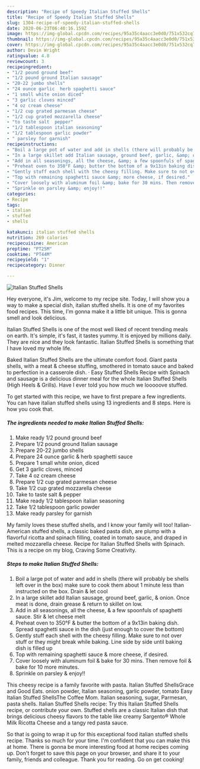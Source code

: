 ```yaml
---
description: "Recipe of Speedy Italian Stuffed Shells"
title: "Recipe of Speedy Italian Stuffed Shells"
slug: 1304-recipe-of-speedy-italian-stuffed-shells
date: 2020-06-23T06:40:16.159Z
image: https://img-global.cpcdn.com/recipes/95a35c4aacc3e0d0/751x532cq70/italian-stuffed-shells-recipe-main-photo.jpg
thumbnail: https://img-global.cpcdn.com/recipes/95a35c4aacc3e0d0/751x532cq70/italian-stuffed-shells-recipe-main-photo.jpg
cover: https://img-global.cpcdn.com/recipes/95a35c4aacc3e0d0/751x532cq70/italian-stuffed-shells-recipe-main-photo.jpg
author: Devin Wright
ratingvalue: 4.8
reviewcount: 3
recipeingredient:
- "1/2 pound ground beef"
- "1/2 pound ground Italian sausage"
- "20-22 jumbo shells"
- "24 ounce garlic  herb spaghetti sauce"
- "1 small white onion diced"
- "3 garlic cloves minced"
- "4 oz cream cheese"
- "1/2 cup grated parmesan cheese"
- "1/2 cup grated mozzarella cheese"
- "to taste salt  pepper"
- "1/2 tablespoon italian seasoning"
- "1/2 tablespoon garlic powder"
- " parsley for garnish"
recipeinstructions:
- "Boil a large pot of water and add in shells (there will probably be shells left over in the box) make sure to cook them about 1 minute less than instructed on the box. Drain &amp; let cool"
- "In a large skillet add Italian sausage, ground beef, garlic, &amp; onion. Once meat is done, drain grease &amp; return to skillet on low."
- "Add in all seasonings, all the cheese, &amp; a few spoonfuls of spaghetti sauce. Stir &amp; let cheese melt"
- "Preheat oven to 350°F &amp; butter the bottom of a 9x13in baking dish. Spread spaghetti sauce in the dish (just enough to cover the bottom)"
- "Gently stuff each shell with the cheesy filling. Make sure to not over stuff or they might break while baking. Line side by side until baking dish is filled up"
- "Top with remaining spaghetti sauce &amp; more cheese, if desired."
- "Cover loosely with aluminum foil &amp; bake for 30 mins. Then remove foil &amp; bake for 10 more minutes."
- "Sprinkle on parsley &amp; enjoy!!"
categories:
- Recipe
tags:
- italian
- stuffed
- shells

katakunci: italian stuffed shells 
nutrition: 269 calories
recipecuisine: American
preptime: "PT25M"
cooktime: "PT44M"
recipeyield: "1"
recipecategory: Dinner

---
```



![Italian Stuffed Shells](https://img-global.cpcdn.com/recipes/95a35c4aacc3e0d0/751x532cq70/italian-stuffed-shells-recipe-main-photo.jpg)

Hey everyone, it's Jim, welcome to my recipe site. Today, I will show you a way to make a special dish, italian stuffed shells. It is one of my favorites food recipes. This time, I'm gonna make it a little bit unique. This is gonna smell and look delicious.

Italian Stuffed Shells is one of the most well liked of recent trending meals on earth. It's simple, it's fast, it tastes yummy. It is enjoyed by millions daily. They are nice and they look fantastic. Italian Stuffed Shells is something that I have loved my whole life.

Baked Italian Stuffed Shells are the ultimate comfort food. Giant pasta shells, with a meat &amp; cheese stuffing, smothered in tomato sauce and baked to perfection in a casserole dish. · Easy Stuffed Shells Recipe with Spinach and sausage is a delicious dinner meal for the whole Italian Stuffed Shells (High Heels &amp; Grills). Have I ever told you how much we looooove stuffed.


To get started with this recipe, we have to first prepare a few ingredients. You can have italian stuffed shells using 13 ingredients and 8 steps. Here is how you cook that.

<!--inarticleads1-->

##### The ingredients needed to make Italian Stuffed Shells:

1. Make ready 1/2 pound ground beef
1. Prepare 1/2 pound ground Italian sausage
1. Prepare 20-22 jumbo shells
1. Prepare 24 ounce garlic &amp; herb spaghetti sauce
1. Prepare 1 small white onion, diced
1. Get 3 garlic cloves, minced
1. Take 4 oz cream cheese
1. Prepare 1/2 cup grated parmesan cheese
1. Take 1/2 cup grated mozzarella cheese
1. Take to taste salt &amp; pepper
1. Make ready 1/2 tablespoon italian seasoning
1. Take 1/2 tablespoon garlic powder
1. Make ready  parsley for garnish


My family loves these stuffed shells, and I know your family will too! Italian-American stuffed shells, a classic baked pasta dish, are plump with a flavorful ricotta and spinach filling, coated in tomato sauce, and draped in melted mozzarella cheese. Recipe for Italian Stuffed Shells with Spinach. This is a recipe on my blog, Craving Some Creativity. 

<!--inarticleads2-->

##### Steps to make Italian Stuffed Shells:

1. Boil a large pot of water and add in shells (there will probably be shells left over in the box) make sure to cook them about 1 minute less than instructed on the box. Drain &amp; let cool
1. In a large skillet add Italian sausage, ground beef, garlic, &amp; onion. Once meat is done, drain grease &amp; return to skillet on low.
1. Add in all seasonings, all the cheese, &amp; a few spoonfuls of spaghetti sauce. Stir &amp; let cheese melt
1. Preheat oven to 350°F &amp; butter the bottom of a 9x13in baking dish. Spread spaghetti sauce in the dish (just enough to cover the bottom)
1. Gently stuff each shell with the cheesy filling. Make sure to not over stuff or they might break while baking. Line side by side until baking dish is filled up
1. Top with remaining spaghetti sauce &amp; more cheese, if desired.
1. Cover loosely with aluminum foil &amp; bake for 30 mins. Then remove foil &amp; bake for 10 more minutes.
1. Sprinkle on parsley &amp; enjoy!!


This cheesy recipe is a family favorite with pasta. Italian Stuffed ShellsGrace and Good Eats. onion powder, Italian seasoning, garlic powder, tomato Easy Italian Stuffed ShellsThe Coffee Mom. Italian seasoning, sugar, Parmesan, pasta shells. Italian Stuffed Shells recipe: Try this Italian Stuffed Shells recipe, or contribute your own. Stuffed shells are a classic Italian dish that brings delicious cheesy flavors to the table like creamy Sargento® Whole Milk Ricotta Cheese and a tangy red pasta sauce. 

So that is going to wrap it up for this exceptional food italian stuffed shells recipe. Thanks so much for your time. I'm confident that you can make this at home. There is gonna be more interesting food at home recipes coming up. Don't forget to save this page on your browser, and share it to your family, friends and colleague. Thank you for reading. Go on get cooking!
